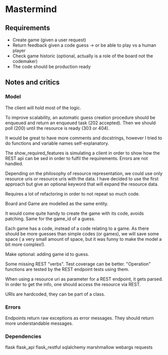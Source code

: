 # Mastermind

## Requirements
* Create game (given a user request)  
* Return feedback given a code guess  -> or be able to play vs a human player
* Check game historic (optional, actually is a role of the board not the codemaker)  
* The code should be production ready  

## Notes and critics

### Model
The client will hold most of the logic.

To improve scalability, an automatic guess creation procedure should be enqueued
and return an enqueued task (202 accepted). Then we should poll (200) until the resource 
is ready (303 or 404).

It would be great to have more comments and docstrings, however I tried to do functions
and variable names self-explanatory.
 
The show_required_features is simulating a client in order to show how the REST 
api can be sed in order to fulfil the requirements. Errors are not handled.

Depending on the philosophy of resource representation, we could use only resource uris
or resource uris with the data. I have decided to use the first approach but give 
an optional keyword that will expand the resource data.

Requires a lot of refactoring in order to not repeat so much code.

Board and Game are modelled as the same entity.

It would come quite handy to create the game with its code, avoids patching. Same for 
the game_id of a guess.

Each game has a code, instead of a code relating to a game. As there should
be more guesses than simple codes (or games), we will save some space (
a very small amount of space, but it was funny to make the model a bit more complex!).

Make optional: adding game id to guess.

Some missing REST "verbs". Test coverage can be better. "Operation" functions are tested
 by the REST endpoint tests using them.
 
When using a resource uri as parameter for a REST endpoint, it gets parsed. In order
to get the info, one should access the resource via REST.

URIs are hardcoded, they can be part of a class.

### Errors
Endpoints return raw exceptions as error messages. They should return 
more understandable messages.

### Dependencies

flask
flask_api
flask_restful
sqlalchemy
marshmallow
webargs
requests
